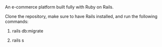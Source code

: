 An e-commerce platform built fully with Ruby on Rails.

Clone the repository, make sure to have Rails installed, and run the following commands:

1) rails db:migrate

2) rails s
